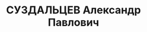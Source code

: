 ---
title: СУЗДАЛЬЦЕВ Александр Павлович
description: "Род. в 1912, Степанованский р-н, с. Калинино, Армения. Род занятий:\
  \ до ареста красноармеец срочной службы - литературный сотрудник газеты \"Красный\
  \ воин\". \n  Осужден Тройкой при НКВД ГССР 09.11.1937. Мера наказания: расстрел\
  \ с конфискацией личного имущества. Дата расстрела: 10.11.1937"
---
